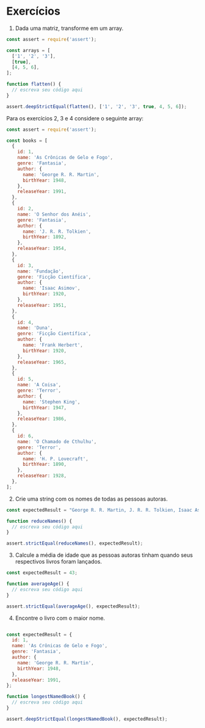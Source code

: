# Exercícios

1. Dada uma matriz, transforme em um array.
```js
const assert = require('assert');

const arrays = [
  ['1', '2', '3'],
  [true],
  [4, 5, 6],
];

function flatten() {
  // escreva seu código aqui
}

assert.deepStrictEqual(flatten(), ['1', '2', '3', true, 4, 5, 6]);
```
Para os exercícios 2, 3 e 4 considere o seguinte array:
```js
const assert = require('assert');

const books = [
  {
    id: 1,
    name: 'As Crônicas de Gelo e Fogo',
    genre: 'Fantasia',
    author: {
      name: 'George R. R. Martin',
      birthYear: 1948,
    },
    releaseYear: 1991,
  },
  {
    id: 2,
    name: 'O Senhor dos Anéis',
    genre: 'Fantasia',
    author: {
      name: 'J. R. R. Tolkien',
      birthYear: 1892,
    },
    releaseYear: 1954,
  },
  {
    id: 3,
    name: 'Fundação',
    genre: 'Ficção Científica',
    author: {
      name: 'Isaac Asimov',
      birthYear: 1920,
    },
    releaseYear: 1951,
  },
  {
    id: 4,
    name: 'Duna',
    genre: 'Ficção Científica',
    author: {
      name: 'Frank Herbert',
      birthYear: 1920,
    },
    releaseYear: 1965,
  },
  {
    id: 5,
    name: 'A Coisa',
    genre: 'Terror',
    author: {
      name: 'Stephen King',
      birthYear: 1947,
    },
    releaseYear: 1986,
  },
  {
    id: 6,
    name: 'O Chamado de Cthulhu',
    genre: 'Terror',
    author: {
      name: 'H. P. Lovecraft',
      birthYear: 1890,
    },
    releaseYear: 1928,
  },
];
```
2. Crie uma string com os nomes de todas as pessoas autoras.
```js
const expectedResult = "George R. R. Martin, J. R. R. Tolkien, Isaac Asimov, Frank Herbert, Stephen King, H. P. Lovecraft.";

function reduceNames() {
  // escreva seu código aqui
}

assert.strictEqual(reduceNames(), expectedResult);
```

3. Calcule a média de idade que as pessoas autoras tinham quando seus respectivos livros foram lançados.
```js
const expectedResult = 43;

function averageAge() {
  // escreva seu código aqui
}

assert.strictEqual(averageAge(), expectedResult);
```

4. Encontre o livro com o maior nome.
```js

const expectedResult = {
  id: 1,
  name: 'As Crônicas de Gelo e Fogo',
  genre: 'Fantasia',
  author: {
    name: 'George R. R. Martin',
    birthYear: 1948,
  },
  releaseYear: 1991,
};

function longestNamedBook() {
  // escreva seu código aqui
}

assert.deepStrictEqual(longestNamedBook(), expectedResult);
```